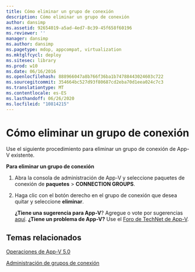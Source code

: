 ```yaml
---
title: Cómo eliminar un grupo de conexión
description: Cómo eliminar un grupo de conexión
author: dansimp
ms.assetid: 92654019-a5ad-4ed7-8c39-45f658f60196
ms.reviewer: ''
manager: dansimp
ms.author: dansimp
ms.pagetype: mdop, appcompat, virtualization
ms.mktglfcycl: deploy
ms.sitesec: library
ms.prod: w10
ms.date: 06/16/2016
ms.openlocfilehash: 888966047a8b766f36ba1b74788443024603c722
ms.sourcegitcommit: 354664bc527d93f80687cd2eba70d1eea024c7c3
ms.translationtype: MT
ms.contentlocale: es-ES
ms.lasthandoff: 06/26/2020
ms.locfileid: "10814215"
---
```

# Cómo eliminar un grupo de conexión


Use el siguiente procedimiento para eliminar un grupo de conexión de App-V existente.

**Para eliminar un grupo de conexión**

1.  Abra la consola de administración de App-V y seleccione paquetes de conexión de **paquetes** &gt; **CONNECTION GROUPS**.

2.  Haga clic con el botón derecho en el grupo de conexión que desea quitar y seleccione **eliminar**.

    **¿Tiene una sugerencia para App-V**? Agregue o vote por sugerencias [aquí](http://appv.uservoice.com/forums/280448-microsoft-application-virtualization). **¿Tiene un problema de App-V?** Use el [Foro de TechNet de App-V](https://social.technet.microsoft.com/Forums/home?forum=mdopappv).

## Temas relacionados


[Operaciones de App-V 5.0](operations-for-app-v-50.md)

[Administración de grupos de conexión](managing-connection-groups.md)

 

 





